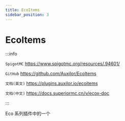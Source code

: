 ```yaml
---
title: EcoItems
sidebar_position: 3
---
```


# EcoItems

:::info

`SpigotMC` https://www.spigotmc.org/resources/.94601/

`GitHub` https://github.com/Auxilor/EcoItems

`文档(英文)` https://plugins.auxilor.io/ecoitems

`文档(中文)` https://docs.superiormc.cn/v/ecox-doc

:::

Eco 系列插件中的一个
